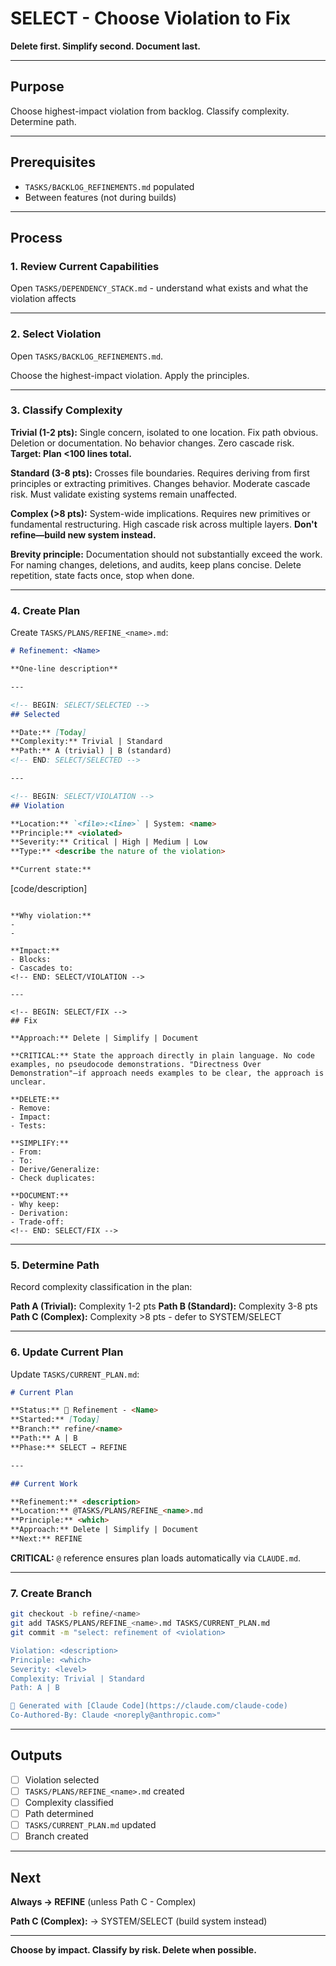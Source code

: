 # SELECT - Choose Violation to Fix

**Delete first. Simplify second. Document last.**

---

## Purpose

Choose highest-impact violation from backlog. Classify complexity. Determine path.

---

## Prerequisites

- `TASKS/BACKLOG_REFINEMENTS.md` populated
- Between features (not during builds)

---

## Process

### 1. Review Current Capabilities

Open `TASKS/DEPENDENCY_STACK.md` - understand what exists and what the violation affects

---

### 2. Select Violation

Open `TASKS/BACKLOG_REFINEMENTS.md`.

Choose the highest-impact violation. Apply the principles.

---

### 3. Classify Complexity

**Trivial (1-2 pts):** Single concern, isolated to one location. Fix path obvious. Deletion or documentation. No behavior changes. Zero cascade risk. **Target: Plan <100 lines total.**

**Standard (3-8 pts):** Crosses file boundaries. Requires deriving from first principles or extracting primitives. Changes behavior. Moderate cascade risk. Must validate existing systems remain unaffected.

**Complex (>8 pts):** System-wide implications. Requires new primitives or fundamental restructuring. High cascade risk across multiple layers. **Don't refine—build new system instead.**

**Brevity principle:** Documentation should not substantially exceed the work. For naming changes, deletions, and audits, keep plans concise. Delete repetition, state facts once, stop when done.

---

### 4. Create Plan

Create `TASKS/PLANS/REFINE_<name>.md`:

```markdown
# Refinement: <Name>

**One-line description**

---

<!-- BEGIN: SELECT/SELECTED -->
## Selected

**Date:** [Today]
**Complexity:** Trivial | Standard
**Path:** A (trivial) | B (standard)
<!-- END: SELECT/SELECTED -->

---

<!-- BEGIN: SELECT/VIOLATION -->
## Violation

**Location:** `<file>:<line>` | System: <name>
**Principle:** <violated>
**Severity:** Critical | High | Medium | Low
**Type:** <describe the nature of the violation>

**Current state:**
```
[code/description]
```

**Why violation:**
-
-

**Impact:**
- Blocks:
- Cascades to:
<!-- END: SELECT/VIOLATION -->

---

<!-- BEGIN: SELECT/FIX -->
## Fix

**Approach:** Delete | Simplify | Document

**CRITICAL:** State the approach directly in plain language. No code examples, no pseudocode demonstrations. "Directness Over Demonstration"—if approach needs examples to be clear, the approach is unclear.

**DELETE:**
- Remove:
- Impact:
- Tests:

**SIMPLIFY:**
- From:
- To:
- Derive/Generalize:
- Check duplicates:

**DOCUMENT:**
- Why keep:
- Derivation:
- Trade-off:
<!-- END: SELECT/FIX -->
```

---

### 5. Determine Path

Record complexity classification in the plan:

**Path A (Trivial):** Complexity 1-2 pts
**Path B (Standard):** Complexity 3-8 pts
**Path C (Complex):** Complexity >8 pts - defer to SYSTEM/SELECT

---

### 6. Update Current Plan

Update `TASKS/CURRENT_PLAN.md`:

```markdown
# Current Plan

**Status:** 🔧 Refinement - <Name>
**Started:** [Today]
**Branch:** refine/<name>
**Path:** A | B
**Phase:** SELECT → REFINE

---

## Current Work

**Refinement:** <description>
**Location:** @TASKS/PLANS/REFINE_<name>.md
**Principle:** <which>
**Approach:** Delete | Simplify | Document
**Next:** REFINE
```

**CRITICAL:** `@` reference ensures plan loads automatically via `CLAUDE.md`.

---

### 7. Create Branch

```bash
git checkout -b refine/<name>
git add TASKS/PLANS/REFINE_<name>.md TASKS/CURRENT_PLAN.md
git commit -m "select: refinement of <violation>

Violation: <description>
Principle: <which>
Severity: <level>
Complexity: Trivial | Standard
Path: A | B

🤖 Generated with [Claude Code](https://claude.com/claude-code)
Co-Authored-By: Claude <noreply@anthropic.com>"
```

---

## Outputs

- [ ] Violation selected
- [ ] `TASKS/PLANS/REFINE_<name>.md` created
- [ ] Complexity classified
- [ ] Path determined
- [ ] `TASKS/CURRENT_PLAN.md` updated
- [ ] Branch created

---

## Next

**Always → REFINE** (unless Path C - Complex)

**Path C (Complex):** → SYSTEM/SELECT (build system instead)

---

**Choose by impact. Classify by risk. Delete when possible.**
